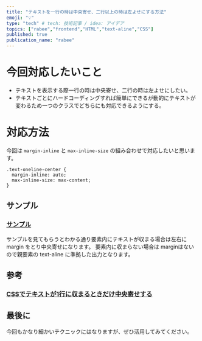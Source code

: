 ```yaml
---
title: "テキストを一行の時は中央寄せ、二行以上の時は左よせにする方法"
emoji: "💡"
type: "tech" # tech: 技術記事 / idea: アイデア
topics: ["rabee","frontend","HTML","text-aline","CSS"]
published: true
publication_name: "rabee"
---
```


# 今回対応したいこと
- テキストを表示する際一行の時は中央寄せ、二行の時は左よせにしたい。
- テキストごとにハードコーディングすれば簡単にできるが動的にテキストが変わるため一つのクラスでどちらにも対応できるようにする。

# 対応方法
今回は `margin-inline` と `max-inline-size` の組み合わせで対応したいと思います。
``` 
.text-oneline-center {
  margin-inline: auto;
  max-inline-size: max-content;
}
```

## サンプル
### [サンプル](https://runstant.com/horieyuto/projects/b26fc090)

サンプルを見てもらうとわかる通り要素内にテキストが収まる場合は左右に margin をとり中央寄せになります。
要素内に収まらない場合は marginはないので親要素の text-aline に準拠した出力となります。

## 参考
### [CSSでテキストが1行に収まるときだけ中央寄せする](https://zenn.dev/catnose99/articles/c9fdf11b7140fa)

## 最後に
今回もかなり細かいテクニックにはなりますが、ぜひ活用してみてください。

